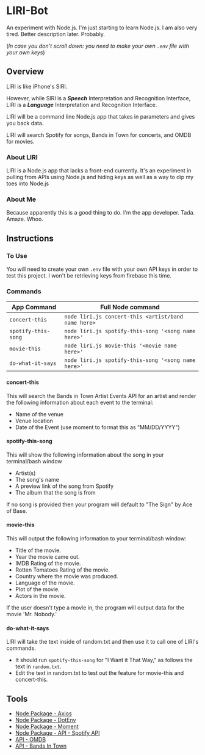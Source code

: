# LIRI-Bot
An experiment with Node.js. I'm just starting to learn Node.js. I am also very tired. Better description later. Probably.

(_In case you don't scroll down: you need to make your own `.env` file with your own keys_)

## Overview
LIRI is like iPhone's SIRI. 

However, while SIRI is a _**Speech**_ Interpretation and Recognition Interface, LIRI is a _**Language**_ Interpretation and Recognition Interface. 

LIRI will be a command line Node.js app that takes in parameters and gives you back data. 

LIRI will search Spotify for songs, Bands in Town for concerts, and OMDB for movies.

### About LIRI
LIRI is a Node.js app that lacks a front-end currently. It's an experiment in pulling from APIs using Node.js and hiding keys as well as a way to dip my toes into Node.js
 
### About Me
Because apparently this is a good thing to do. I'm the app developer. Tada. Amaze. Whoo. 
 
## Instructions
### To Use
You will need to create your own `.env` file with your own API keys in order to test this project. I won't be retrieving keys from firebase this time.

### Commands

App Command | Full Node command
------------|-------------------
`concert-this`      | `node liri.js concert-this <artist/band name here>`
`spotify-this-song` | `node liri.js spotify-this-song '<song name here>'`
`movie-this`        | `node liri.js movie-this '<movie name here>'`
`do-what-it-says`   | `node liri.js spotify-this-song '<song name here>'`

#### concert-this

This will search the Bands in Town Artist Events API for an artist and render the following information about each event to the terminal:

  * Name of the venue
  * Venue location
  * Date of the Event (use moment to format this as "MM/DD/YYYY")
  
#### spotify-this-song

This will show the following information about the song in your terminal/bash window

  * Artist(s)
  * The song's name
  * A preview link of the song from Spotify
  * The album that the song is from
  
If no song is provided then your program will default to "The Sign" by Ace of Base.

#### movie-this

This will output the following information to your terminal/bash window:

  * Title of the movie.
  * Year the movie came out.
  * IMDB Rating of the movie.
  * Rotten Tomatoes Rating of the movie.
  * Country where the movie was produced.
  * Language of the movie.
  * Plot of the movie.
  * Actors in the movie.
  
If the user doesn't type a movie in, the program will output data for the movie 'Mr. Nobody.'

#### do-what-it-says

LIRI will take the text inside of random.txt and then use it to call one of LIRI's commands.

  * It should run `spotify-this-song` for "I Want it That Way," as follows the text in `random.txt`.
  * Edit the text in random.txt to test out the feature for movie-this and concert-this.
 
## Tools
 * [Node Package - Axios](https://www.npmjs.com/package/axios)
 * [Node Package - DotEnv](https://www.npmjs.com/package/dotenv)
 * [Node Package - Moment](https://www.npmjs.com/package/moment)
 * [Node Package - API - Spotify API](https://www.npmjs.com/package/node-spotify-api)
 * [API - OMDB](http://www.omdbapi.com) 
 * [API - Bands In Town](http://www.artists.bandsintown.com/bandsintown-api)
